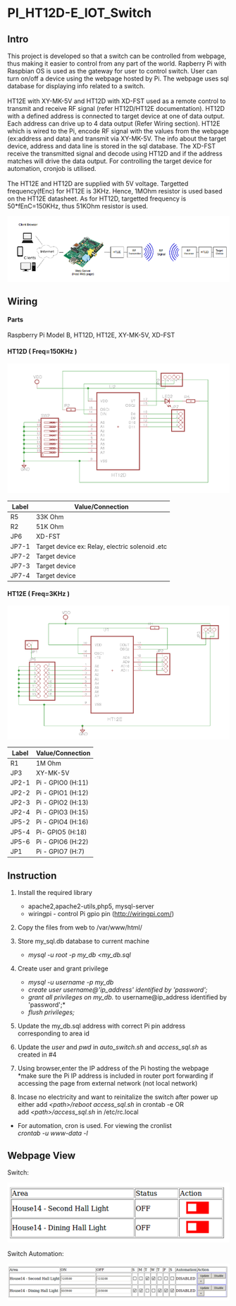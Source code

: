 # PI_HT12D-E_IOT_Switch

## Intro
This project is developed so that a switch can be controlled from webpage, thus making it easier to control from any part of the world. 
Rapberry Pi with Raspbian OS is used as the gateway for user to control switch. User can turn on/off a device using the webpage hosted by Pi. The webpage uses sql database for displaying info related to a switch.
<br /> 
<br /> HT12E with XY-MK-5V and HT12D with XD-FST used as a remote control to transmit and receive RF signal (refer HT12D/HT12E documentation). HT12D with a defined address is connected to target device at one of data output. Each address can drive up to 4 data output (Refer Wiring section). HT12E which is wired to the Pi, encode RF signal with the values from the webpage (ex:address and data) and transmit via XY-MK-5V. The info about the target device, address and data line is stored in the sql database. The XD-FST receive the transmitted signal and decode using HT12D and if the address matches will drive the data output. For controlling the target device for automation, cronjob is utilised.
<br /> 
<br />The HT12E and HT12D are supplied with 5V voltage. Targetted frequency(fEnc) for HT12E is 3KHz. Hence, 1MOhm resistor is used based on the HT12E datasheet. As for HT12D, targetted frequency is 50*fEnC=150KHz, thus 51KOhm resistor is used. 

![Alt text](./images/intro.png) 

## Wiring
#### Parts
Raspberry Pi Model B, HT12D, HT12E,  XY-MK-5V, XD-FST

#### HT12D ( Freq=150KHz )

![Alt text](./images/ht12d.png)


|  Label | Value/Connection |
| ------------- | ------------- |
| R5  | 33K Ohm  |
| R2  | 51K Ohm  |
| JP6  | XD-FST  |
| JP7-1  | Target device ex: Relay, electric solenoid .etc |
| JP7-2  | Target device  |
| JP7-3  | Target device  |
| JP7-4  | Target device  |

#### HT12E ( Freq=3KHz )
![Alt text](./images/ht12e.png)

|  Label | Value/Connection |
| ------------- | ------------- |
| R1  | 1M Ohm  |
| JP3  | XY-MK-5V  |
| JP2-1  | Pi - GPIO0 (H:11) |
| JP2-2  | Pi - GPIO1 (H:12)|
| JP2-3  | Pi - GPIO2 (H:13) |
| JP2-4  | Pi - GPIO3  (H:15) |
| JP5-2  | Pi - GPIO4  (H:16)|
| JP5-4  | Pi- GPIO5  (H:18) |
| JP5-6  | Pi - GPIO6 (H:22) |
| JP1  | Pi - GPIO7  (H:7) |

## Instruction
1. Install the required library
   - apache2,apache2-utils,php5, mysql-server  
   - wiringpi - control Pi gpio pin (http://wiringpi.com/)
  
2. Copy the files from web to /var/www/html/
  
3. Store my_sql.db database to current machine
   - *mysql -u root -p my_db <my_db.sql*

4. Create user and grant privilege
   - *mysql -u username -p my_db*
   - *create user username@'ip_address' identified by 'password';*
   - *grant all privileges on my_db.* to username@ip_address identified by 'password';*
   - *flush privileges;*

5. Update the my_db.sql address with correct Pi pin address corresponding to area id

6. Update the *user* and *pwd* in *auto_switch.sh* and *access_sql.sh* as created in #4

7. Using browser,enter the IP address of the Pi hosting the webpage 
   <br />*make sure the Pi IP address is  included in router port forwarding if accessing the page from external network (not local network)
   
 8. Incase no electricity and want to reinitalize the switch after power up
    <br /> either add *\<path\>/reboot access_sql.sh* in crontab -e OR
    <br /> add *\<path\>/access_sql.sh* in /etc/rc.local


* For automation, cron is used. For viewing the cronlist
   <br />*crontab -u www-data -l*

## Webpage View

Switch:

![Alt text](./images/switch.png)

Switch Automation:

![Alt text](./images/switch_auto.png)

